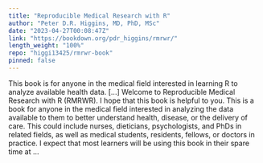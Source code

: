 ```yaml
---
title: "Reproducible Medical Research with R"
author: "Peter D.R. Higgins, MD, PhD, MSc"
date: "2023-04-27T00:08:47Z"
link: "https://bookdown.org/pdr_higgins/rmrwr/"
length_weight: "100%"
repo: "higgi13425/rmrwr-book"
pinned: false
---
```


This book is for anyone in the medical field interested in learning R to analyze available health data. [...] Welcome to Reproducible Medical Research with R (RMRWR).
I hope that this book is helpful to you. This is a book for anyone in the medical field interested in analyzing the data available to them to better understand health, disease, or the delivery of care.
This could include nurses, dieticians, psychologists, and PhDs in related fields, as well as medical students, residents, fellows, or doctors in practice. I expect that most learners will be using this book in their spare time at ...
